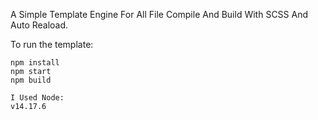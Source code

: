 
A Simple Template Engine For All File Compile And Build With SCSS And Auto Reaload. 

To run the template:

```
npm install
npm start
npm build
```

```
I Used Node:
v14.17.6
```
